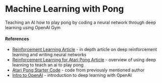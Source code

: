 # Machine Learning with Pong
Teaching an AI how to play pong by coding a neural network through deep learning using OpenAI Gym

#### References

* [Reinforcement Learning Article](http://karpathy.github.io/2016/05/31/rl/) - in depth article on deep reinforcement learning and writing neural networks
* [Reinforcement Learning for Atari Pong Article](https://medium.com/@dhruvp/how-to-write-a-neural-network-to-play-pong-from-scratch-956b57d4f6e0) - overview of using deep learning to teach an ai to play pong
* [Atari Pong Starter Code](https://github.com/dhruvp/atari-pong) - code from previously mentioned author
* [Intro to OpenAI](https://towardsdatascience.com/reinforcement-learning-with-openai-d445c2c687d2) - introduction to deep learning with OpenAI


